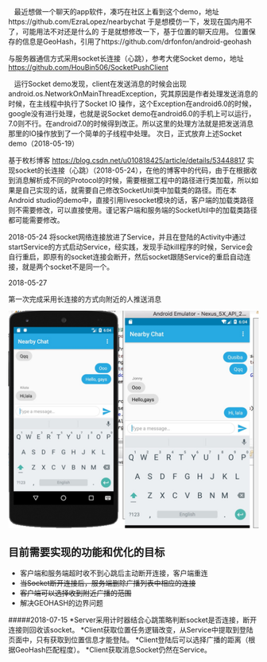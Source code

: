     最近想做一个聊天的app软件，凑巧在社区上看到这个demo，地址https://github.com/EzraLopez/nearbychat
	于是想模仿一下，发现在国内用不了，可能用法不对还是什么的
于是就想修改一下，基于位置的聊天应用。
位置保存的信息是GeoHash，引用了https://github.com/drfonfon/android-geohash

与服务器通信方式采用socket长连接（心跳），参考大佬Socket demo，地址 https://github.com/HouBin506/SocketPushClient

    运行Socket demo发现，client在发送消息的时候会出现android.os.NetworkOnMainThreadException，究其原因是作者处理发送消息的时候，在主线程中执行了Socket IO 操作，这个Exception在android6.0的时候，google没有进行处理，也就是说Socket demo在android6.0的手机上可以运行，7.0则不行。在android7.0的时候得到改正。所以这里的处理方法就是把发送消息那里的IO操作放到了一个简单的子线程中处理。
次日，正式放弃上述Socket demo（2018-05-19）

基于枚杉博客 https://blog.csdn.net/u010818425/article/details/53448817 实现socket的长连接（心跳）（2018-05-24），在他的博客中的代码，由于在根据收到消息解析成不同的Protocol的时候，需要根据工程中的路径进行类加载，所以如果是自己实现的话，就需要自己修改SocketUtil类中加载类的路径。而在本Android studio的demo中，直接引用livesocket模块的话，客户端的加载类路径则不需要修改，可以直接使用。谨记客户端和服务端的SocketUtil中的加载类路径都可能需要修改。

2018-05-24
将socket网络连接放进了Service，并且在登陆的Activity中通过startService的方式启动Service，经实践，发现手动kill程序的时候，Service会自行重启，即原有的socket连接会断开，然后socket跟随Service的重启自动连接，就是两个socket不是同一个。


2018-05-27

第一次完成采用长连接的方式向附近的人推送消息

![效果图](https://github.com/Luffy-D-Monkey/NearByChat/blob/master/WechatIMG9.jpeg)

 
目前需要实现的功能和优化的目标
-------  
* 客户端和服务端超时收不到心跳后主动断开连接，客户端重连
* ~~当Socket断开连接后，服务端删除广播列表中相应的连接~~
* ~~客户端可以选择收到附近广播的范围~~
* 解决GEOHASH的边界问题


#####2018-07-15
*Server采用计时器结合心跳策略判断socket是否连接，断开连接则回收该socket。
*Client获取位置任务逻辑改变，从Service中提取到登陆页面中，只有获取到位置信息才能登陆。
*Client登陆后可以选择广播的距离（根据GeoHash匹配程度）。
*Client获取消息Socket仍然在Service。
	
